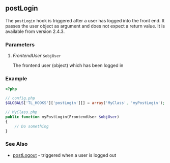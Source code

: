 postLogin
---------

The `postLogin` hook is triggered after a user has logged into the front end. It passes the user object as argument and does not expect a return value. It is available from version 2.4.3.


### Parameters ###

1. *FrontendUser* `$objUser`

	The frontend user (object) which has been logged in


### Example ###

```php
<?php

// config.php
$GLOBALS['TL_HOOKS']['postLogin'][] = array('MyClass', 'myPostLogin');

// MyClass.php
public function myPostLogin(FrontendUser $objUser)
{
    // Do something
}
```


### See Also ###

- [postLogout](postLogout.md) - triggered when a user is logged out
